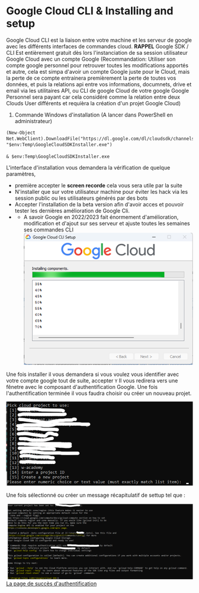 # Google Cloud CLI & Installing and setup 

Google Cloud CLI est la liaison entre votre machine et les serveur de google avec les différents interfaces de commandes cloud.
**RAPPEL** Google SDK / CLI Est entièrement gratuit dès lors l'instanciation de sa session utilisateur Google Cloud avec un compte Google (Recommandation: Utiliser son compte google personnel pour retrouver toutes les modifications apportés et autre, cela est simpa d'avoir un compte Google juste pour le Cloud, mais la perte de ce compte entrainera premièrement la perte de toutes vos données, et puis la relations api entre vos informations, documnets, drive et email via les utilitaires API, ou CLI de google Cloud de votre google Google Personnel sera payant car cela considéré comme la relation entre deux Clouds User différents et requièra la création d'un projet Google Cloud)


1. Commande Windows d'installation (A lancer dans PowerShell en administrateur)
```
(New-Object Net.WebClient).DownloadFile("https://dl.google.com/dl/cloudsdk/channels/rapid/GoogleCloudSDKInstaller.exe", "$env:Temp\GoogleCloudSDKInstaller.exe")

& $env:Temp\GoogleCloudSDKInstaller.exe

```
L'interface d'installation vous demandera la vérification de quelque paramètres,
- première accepter le **screen recorde** cela vous sera utile par la suite
- N'installer que sur votre utilisateur machine pour éviter les hack via les session public ou les utilisateurs générés par des bots
- Accepter l'installation de la beta version afin d'avoir acces et pouvoir tester les dernières amélioration de Google Cli.
- - A savoir Google en 2022/2023 fait énormement d'amélioration, modification et d'ajout sur ses serveur et ajuste toutes les semaines ses commandes CLI
![Google CLoud CLI Installing](assets/google_pictures/google_cloud_cli_installing.png)

Une fois installer il vous demandera si vous voulez vous identifier avec votre compte google tout de suite, accepter `Y`
Il vous redirera vers une fênetre avec le composant d'authentification Google.
Une fois l'authentification terminée il vous faudra choisir ou créer un nouveau projet.

![Choose a project](assets/google_pictures/google_cloud_cli_pick_cloud_project_to_use.png)

Une fois sélectionné ou créer un message récapitulatif de settup tel que :

![Settuped !](assets/google_pictures/google_cloud_cli_pick_cloud_project_choosed.png)
[La page de succès d'authentification](https://cloud.google.com/sdk/auth_success) 